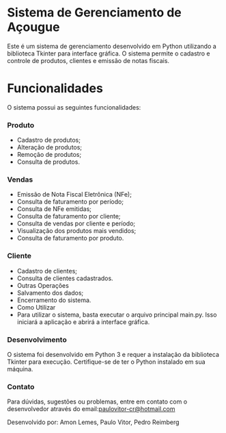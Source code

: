 # Sistema de Gerenciamento de Açougue
Este é um sistema de gerenciamento desenvolvido em Python utilizando a biblioteca Tkinter para interface gráfica. O sistema permite o cadastro e controle de produtos, clientes e emissão de notas fiscais.

# Funcionalidades
O sistema possui as seguintes funcionalidades:

### Produto
- Cadastro de produtos;
- Alteração de produtos;
- Remoção de produtos;
- Consulta de produtos.

### Vendas
- Emissão de Nota Fiscal Eletrônica (NFe);
- Consulta de faturamento por período;
- Consulta de NFe emitidas;
- Consulta de faturamento por cliente;
- Consulta de vendas por cliente e período;
- Visualização dos produtos mais vendidos;
- Consulta de faturamento por produto.

### Cliente
- Cadastro de clientes;
- Consulta de clientes cadastrados.
- Outras Operações
- Salvamento dos dados;
- Encerramento do sistema.
- Como Utilizar
- Para utilizar o sistema, basta executar o arquivo principal main.py. Isso iniciará a aplicação e abrirá a interface gráfica.

### Desenvolvimento
O sistema foi desenvolvido em Python 3 e requer a instalação da biblioteca Tkinter para execução. Certifique-se de ter o Python instalado em sua máquina.

### Contato
Para dúvidas, sugestões ou problemas, entre em contato com o desenvolvedor através do email:paulovitor-cr@hotmail.com

Desenvolvido por: Amon Lemes, Paulo Vitor, Pedro Reimberg
